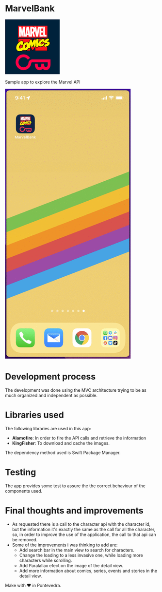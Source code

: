 # MarvelBank

![Logo](https://github.com/algonrey/MarvelBank/raw/main/MarvelBank/MarvelBank/Assets%20/Assets.xcassets/AppIcon.appiconset/180.png)

Sample app to explore the Marvel API

![AppSample](https://github.com/algonrey/MarvelBank/raw/main/AppExample.gif)

# Development process

The development was done using the MVC architecture trying to be as much organized and independent as possible.

# Libraries used

The following libraries are used in this app:
* **Alamofire**: In order to fire the API calls and retrieve the information
* **KingFisher**: To download and cache the images.

The dependency method used is Swift Package Manager.

# Testing

The app provides some test to assure the the correct behaviour of the components used.

# Final thoughts and improvements

* As requested there is a call to the character api with the character id, but the information it's exactly the same as the call for all the character, so, in order to improve the use of the application, the call to that api can be removed.
* Some of the improvements i was thinking to add are:
    * Add search bar in the main view to search for characters.
    * Change the loading to a less invasive one, while loading more characters while scrolling.
    * Add Paralallax efect on the image of the detail view.
    * Add more information about comics, series, events and stories in the detail view.

Make with ❤️ in Pontevedra.
